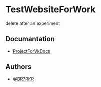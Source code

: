 # TestWebsiteForWork
delete after an experiment

## Documantation
- [ProjectForVkDocs](https://br7rkr.github.io/ProjectForVk/readme.html)

## Authors

- [@BR7RKR](https://github.com/BR7RKR)

